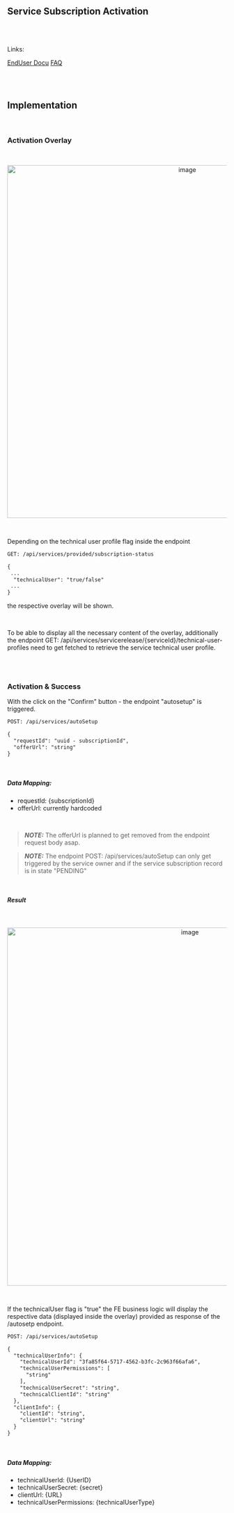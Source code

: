 ## Service Subscription Activation
<br>
<br>

Links:

[EndUser Docu](/docs/05.%20Service(s)/03.%20Service%20Subscription/03.%20Service%20Subscription%20Activation%20(Provider).md)
[FAQ](/docs/05.%20Service(s)/03.%20Service%20Subscription/05.%20FAQ.md)

<br>
<br>

## Implementation

<br>

### Activation Overlay

<br>
<p align="center">
<img width="811" alt="image" src="https://github.com/catenax-ng/tx-portal-assets/assets/94133633/251c51d8-9d2a-413c-8e11-6df3f4f57a49">
</p>
<br>

Depending on the technical user profile flag inside the endpoint

```diff
GET: /api/services/provided/subscription-status

{
 ...
  "technicalUser": "true/false" 
 ...
}

```

the respective overlay will be shown.

<br>

To be able to display all the necessary content of the overlay, additionally the endpoint GET: /api/services/servicerelease/{serviceId}/technical-user-profiles need to get fetched to retrieve the service technical user profile.

<br>
<br>

### Activation & Success

With the click on the "Confirm" button - the endpoint "autosetup" is triggered.

```diff
POST: /api/services/autoSetup

{
  "requestId": "uuid - subscriptionId",
  "offerUrl": "string"
} 

```

<br>

##### Data Mapping:

* requestId: {subscriptionId}
* offerUrl: currently hardcoded 

<br>

> **_NOTE:_**  The offerUrl is planned to get removed from the endpoint request body asap.


> **_NOTE:_**  The endpoint POST: /api/services/autoSetup can only get triggered by the service owner and if the service subscription record is in state "PENDING"

<br>

##### Result

<br>
<p align="center">
<img width="823" alt="image" src="https://github.com/catenax-ng/tx-portal-assets/assets/94133633/99da0893-5711-4436-8234-b331c0004fdf">
</p>
<br>

If the technicalUser flag is "true" the FE business logic will display the respective data (displayed inside the overlay) provided as response of the /autosetp endpoint.

```diff
POST: /api/services/autoSetup

{
  "technicalUserInfo": {
    "technicalUserId": "3fa85f64-5717-4562-b3fc-2c963f66afa6",
    "technicalUserPermissions": [
      "string"
    ],
    "technicalUserSecret": "string",
    "technicalClientId": "string"
  },
  "clientInfo": {
    "clientId": "string",
    "clientUrl": "string"
  }
} 

```

<br>

##### Data Mapping:

* technicalUserId: {UserID}
* technicalUserSecret: {secret}
* clientUrl: {URL}
* technicalUserPermissions: {technicalUserType}

<br>
<br>
